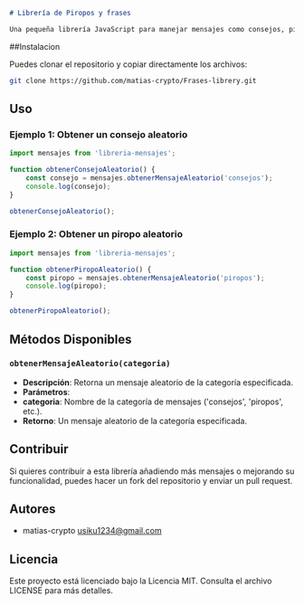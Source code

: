 

```markdown
# Librería de Piropos y frases

Una pequeña librería JavaScript para manejar mensajes como consejos, piropos, citas inspiradoras, etc.
```

##Instalacion

Puedes clonar el repositorio y copiar directamente los archivos:

```bash
git clone https://github.com/matias-crypto/Frases-librery.git
```

## Uso

### Ejemplo 1: Obtener un consejo aleatorio

```javascript
import mensajes from 'libreria-mensajes';

function obtenerConsejoAleatorio() {
    const consejo = mensajes.obtenerMensajeAleatorio('consejos');
    console.log(consejo);
}

obtenerConsejoAleatorio();
```

### Ejemplo 2: Obtener un piropo aleatorio

```javascript
import mensajes from 'libreria-mensajes';

function obtenerPiropoAleatorio() {
    const piropo = mensajes.obtenerMensajeAleatorio('piropos');
    console.log(piropo);
}

obtenerPiropoAleatorio();
```

## Métodos Disponibles

### `obtenerMensajeAleatorio(categoria)`

- **Descripción**: Retorna un mensaje aleatorio de la categoría especificada.
- **Parámetros**:
- **categoria**: Nombre de la categoría de mensajes ('consejos', 'piropos', etc.).
- **Retorno**: Un mensaje aleatorio de la categoría especificada.

## Contribuir

Si quieres contribuir a esta librería añadiendo más mensajes o mejorando su funcionalidad, puedes hacer un fork del repositorio y enviar un pull request.

## Autores

- matias-crypto <usiku1234@gmail.com>

## Licencia

Este proyecto está licenciado bajo la Licencia MIT. Consulta el archivo LICENSE para más detalles.
```
